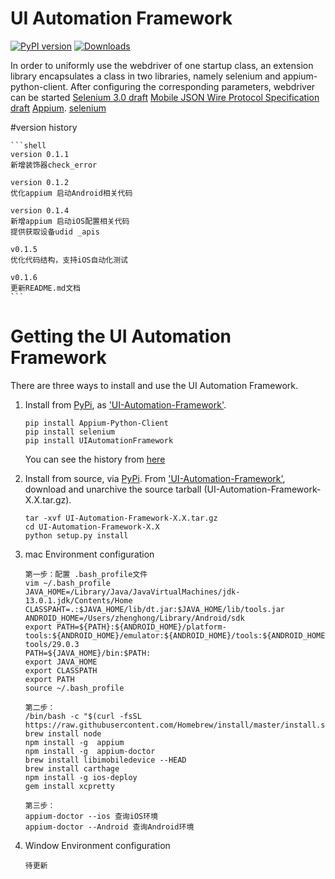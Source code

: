 UI Automation Framework
====================

[![PyPI version](https://badge.fury.io/py/UI-Automation-Framework.svg)](https://badge.fury.io/py/UI-Automation-Framework)
[![Downloads](https://pepy.tech/badge/UI-Automation-Framework)](https://pepy.tech/project/UI-Automation-Framework)

<!-- [![Build Status](https://travis-ci.org/appium/python-client.svg?branch=master)](https://travis-ci.org/appium/python-client) -->
<!-- [![Build Status](https://dev.azure.com/ki4070ma/python-client/_apis/build/status/appium.python-client?branchName=master)](https://dev.azure.com/ki4070ma/python-client/_build/latest?definitionId=2&branchName=master) -->


In order to uniformly use the webdriver of one startup class, an extension library encapsulates a class in two libraries, namely selenium and appium-python-client. After configuring the corresponding parameters, webdriver can be started
    [Selenium 3.0 draft](https://dvcs.w3.org/hg/webdriver/raw-file/tip/webdriver-spec.html)
    [Mobile JSON Wire Protocol Specification draft](https://github.com/SeleniumHQ/mobile-spec/blob/master/spec-draft.md)
    [Appium](https://appium.io).
    [selenium](https://www.selenium.dev/)


#version history

    ```shell
    version 0.1.1
    新增装饰器check_error

    version 0.1.2
    优化appium 启动Android相关代码

    version 0.1.4
    新增appium 启动iOS配置相关代码
    提供获取设备udid _apis

    v0.1.5
    优化代码结构，支持iOS自动化测试

    v0.1.6
    更新README.md文档
    ```

# Getting the UI Automation Framework

There are three ways to install and use the UI Automation Framework.

1. Install from [PyPi](https://pypi.org), as
['UI-Automation-Framework'](https://pypi.org/project/UI-Automation-Framework/).
    ```shell
    pip install Appium-Python-Client
    pip install selenium
    pip install UIAutomationFramework

    ```

    You can see the history from [here](https://pypi.org/project/UI-Automation-Framework/#history)

2. Install from source, via [PyPi](https://pypi.org). From ['UI-Automation-Framework'](https://pypi.org/project/UI-Automation-Framework/),
download and unarchive the source tarball (UI-Automation-Framework-X.X.tar.gz).

    ```shell
    tar -xvf UI-Automation-Framework-X.X.tar.gz
    cd UI-Automation-Framework-X.X
    python setup.py install
    ```

4. mac Environment configuration

    ```shell
    第一步：配置 .bash_profile文件
    vim ~/.bash_profile
    JAVA_HOME=/Library/Java/JavaVirtualMachines/jdk-13.0.1.jdk/Contents/Home
    CLASSPAHT=.:$JAVA_HOME/lib/dt.jar:$JAVA_HOME/lib/tools.jar
    ANDROID_HOME=/Users/zhenghong/Library/Android/sdk
    export PATH=${PATH}:${ANDROID_HOME}/platform-tools:${ANDROID_HOME}/emulator:${ANDROID_HOME}/tools:${ANDROID_HOME}/build-tools/29.0.3
    PATH=${JAVA_HOME}/bin:$PATH:
    export JAVA_HOME
    export CLASSPATH
    export PATH
    source ~/.bash_profile

    第二步：
    /bin/bash -c "$(curl -fsSL https://raw.githubusercontent.com/Homebrew/install/master/install.sh)"
    brew install node
    npm install -g  appium
    npm install -g  appium-doctor
    brew install libimobiledevice --HEAD
    brew install carthage
    npm install -g ios-deploy
    gem install xcpretty

    第三步：
    appium-doctor --ios 查询iOS环境
    appium-doctor --Android 查询Android环境

    ```
5. Window Environment configuration

    ```shell
    待更新
    ```